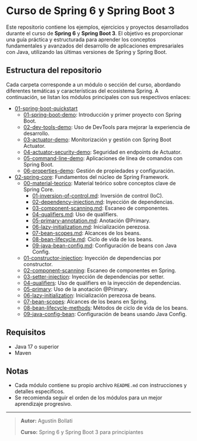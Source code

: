 # Curso de Spring 6 y Spring Boot 3

Este repositorio contiene los ejemplos, ejercicios y proyectos desarrollados durante el curso de **Spring 6** y **Spring Boot 3**. El objetivo es proporcionar una guía práctica y estructurada para aprender los conceptos fundamentales y avanzados del desarrollo de aplicaciones empresariales con Java, utilizando las últimas versiones de Spring y Spring Boot.

## Estructura del repositorio

Cada carpeta corresponde a un módulo o sección del curso, abordando diferentes temáticas y características del ecosistema Spring. A continuación, se listan los módulos principales con sus respectivos enlaces:

- [01-spring-boot-quickstart](./01-spring-boot-quickstart/)
  - [01-spring-boot-demo](./01-spring-boot-quickstart/01-spring-boot-demo/): Introducción y primer proyecto con Spring Boot.
  - [02-dev-tools-demo](./01-spring-boot-quickstart/02-dev-tools-demo/): Uso de DevTools para mejorar la experiencia de desarrollo.
  - [03-actuator-demo](./01-spring-boot-quickstart/03-actuator-demo/): Monitorización y gestión con Spring Boot Actuator.
  - [04-actuator-security-demo](./01-spring-boot-quickstart/04-actuator-security-demo/): Seguridad en endpoints de Actuator.
  - [05-command-line-demo](./01-spring-boot-quickstart/05-command-line-demo/): Aplicaciones de línea de comandos con Spring Boot.
  - [06-properties-demo](./01-spring-boot-quickstart/06-properties-demo/): Gestión de propiedades y configuración.
- [02-spring-core](./02-spring-core/): Fundamentos del núcleo de Spring Framework.
  - [00-material-teorico](./02-spring-core/00-material-teorico/): Material teórico sobre conceptos clave de Spring Core.
    - [01-inversion-of-control.md](./02-spring-core/00-material-teorico/01-inversion-of-control.md): Inversión de control (IoC).
    - [02-dependency-injection.md](./02-spring-core/00-material-teorico/02-dependency-injection.md): Inyección de dependencias.
    - [03-component-scanning.md](./02-spring-core/00-material-teorico/03-component-scanning.md): Escaneo de componentes.
    - [04-qualifiers.md](./02-spring-core/00-material-teorico/04-qualifiers.md): Uso de qualifiers.
    - [05-primary-annotation.md](./02-spring-core/00-material-teorico/05-primary-annotation.md): Anotación @Primary.
    - [06-lazy-initialization.md](./02-spring-core/00-material-teorico/06-lazy-initialization.md): Inicialización perezosa.
    - [07-bean-scopes.md](./02-spring-core/00-material-teorico/07-bean-scopes.md): Alcances de los beans.
    - [08-bean-lifecycle.md](./02-spring-core/00-material-teorico/08-bean-lifecycle.md): Ciclo de vida de los beans.
    - [09-java-bean-config.md](./02-spring-core/00-material-teorico/09-java-bean-config.md): Configuración de beans con Java Config.
  - [01-constructor-injection](./02-spring-core/01-constructor-injection/): Inyección de dependencias por constructor.
  - [02-component-scanning](./02-spring-core/02-component-scanning/): Escaneo de componentes en Spring.
  - [03-setter-injection](./02-spring-core/03-setter-injection/): Inyección de dependencias por setter.
  - [04-qualifiers](./02-spring-core/04-qualifiers/): Uso de qualifiers en la inyección de dependencias.
  - [05-primary](./02-spring-core/05-primary/): Uso de la anotación @Primary.
  - [06-lazy-initialization](./02-spring-core/06-lazy-initialization/): Inicialización perezosa de beans.
  - [07-bean-scopes](./02-spring-core/07-bean-scopes/): Alcances de los beans en Spring.
  - [08-bean-lifecycle-methods](./02-spring-core/08-bean-lifecycle-methods/): Métodos de ciclo de vida de los beans.
  - [09-java-config-bean](./02-spring-core/09-java-config-bean/): Configuración de beans usando Java Config.

## Requisitos

- Java 17 o superior
- Maven

## Notas

- Cada módulo contiene su propio archivo `README.md` con instrucciones y detalles específicos.
- Se recomienda seguir el orden de los módulos para un mejor aprendizaje progresivo.

---

> **Autor:** Agustín Bollati
> 
> **Curso:** Spring 6 y Spring Boot 3 para principiantes
